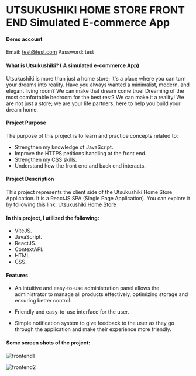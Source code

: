 # UTSUKUSHIKI HOME STORE FRONT END Simulated E-commerce App

#### **Demo account**
Email: test@test.com
Password: test

####  **What is Utsukushiki?** ( A simulated e-commerce App)

Utsukushiki is more than just a home store; it's a place where you can turn your dreams into reality. Have you always wanted a minimalist, modern, and elegant living room? We can make that dream come true! Dreaming of the most comfortable bedroom for the best rest? We can make it a reality! We are not just a store; we are your life partners, here to help you build your dream home.

#### **Project Purpose**

The purpose of this project is to learn and practice concepts related to:

- Strengthen my knowledge of JavaScript.
- Improve the HTTPS petitions handling at the front end.
- Strengthen my CSS skills.
- Understand how the front end and back end interacts.

#### **Project Description**

This project represents the client side of the Utsukushiki Home Store Application. It is a ReactJS SPA (Single Page Application). You can explore it by following this link:  [Utsukushiki Home Store ](https://manerdz.github.io/Utsukushiki-Client/ "Utsukushiki Home Store ")

#### **In this project, I utilized the following:**

-  ViteJS. 
- JavaScript.
-  ReactJS.
- ContextAPI.
-  HTML.
- CSS.

#### **Features**

- An intuitive and easy-to-use administration panel allows the administrator to manage all products effectively, optimizing storage and ensuring better control. 

- Friendly and easy-to-use interface for the user.

- Simple notification system to give feedback to the user as they go through the application and make their experience more friendly.


#### **Some screen shots of the project:**


![frontend1](https://github.com/ManeRdz/Utsukushiki-Client/assets/135761295/6b0b8f51-26ee-4859-a880-98995bb04127)

![frontend2](https://github.com/ManeRdz/Utsukushiki-Client/assets/135761295/40c75ae7-ca9a-4f34-80aa-89c0ab8927c0)
